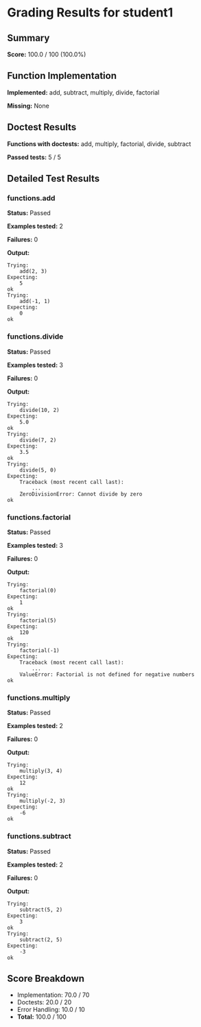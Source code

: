 # Grading Results for student1

## Summary

**Score:** 100.0 / 100 (100.0%)

## Function Implementation

**Implemented:** add, subtract, multiply, divide, factorial

**Missing:** None

## Doctest Results

**Functions with doctests:** add, multiply, factorial, divide, subtract

**Passed tests:** 5 / 5

## Detailed Test Results

### functions.add

**Status:** Passed

**Examples tested:** 2

**Failures:** 0

**Output:**

```
Trying:
    add(2, 3)
Expecting:
    5
ok
Trying:
    add(-1, 1)
Expecting:
    0
ok
```

### functions.divide

**Status:** Passed

**Examples tested:** 3

**Failures:** 0

**Output:**

```
Trying:
    divide(10, 2)
Expecting:
    5.0
ok
Trying:
    divide(7, 2)
Expecting:
    3.5
ok
Trying:
    divide(5, 0)
Expecting:
    Traceback (most recent call last):
        ...
    ZeroDivisionError: Cannot divide by zero
ok
```

### functions.factorial

**Status:** Passed

**Examples tested:** 3

**Failures:** 0

**Output:**

```
Trying:
    factorial(0)
Expecting:
    1
ok
Trying:
    factorial(5)
Expecting:
    120
ok
Trying:
    factorial(-1)
Expecting:
    Traceback (most recent call last):
        ...
    ValueError: Factorial is not defined for negative numbers
ok
```

### functions.multiply

**Status:** Passed

**Examples tested:** 2

**Failures:** 0

**Output:**

```
Trying:
    multiply(3, 4)
Expecting:
    12
ok
Trying:
    multiply(-2, 3)
Expecting:
    -6
ok
```

### functions.subtract

**Status:** Passed

**Examples tested:** 2

**Failures:** 0

**Output:**

```
Trying:
    subtract(5, 2)
Expecting:
    3
ok
Trying:
    subtract(2, 5)
Expecting:
    -3
ok
```

## Score Breakdown

* Implementation: 70.0 / 70
* Doctests: 20.0 / 20
* Error Handling: 10.0 / 10
* **Total:** 100.0 / 100
